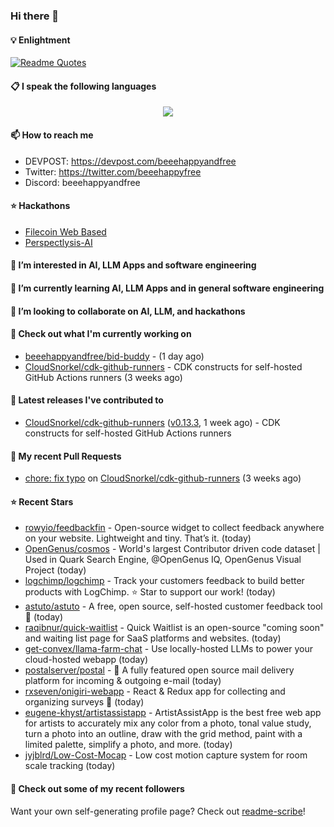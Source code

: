 ### Hi there 👋

#### 💡 Enlightment
[![Readme Quotes](https://quotes-github-readme.vercel.app/api?type=horizontal&theme=nord)](https://github.com/piyushsuthar/github-readme-quotes)

#### 📋 I speak the following languages

<p align="center">
  <a href="https://skillicons.dev">
    <img src="https://skillicons.dev/icons?i=git,kubernetes,docker,c,vim,terraform,python,typescript,java" />
  </a>
</p>


#### 📫 How to reach me
- DEVPOST: https://devpost.com/beeehappyandfree
- Twitter: https://twitter.com/beeehappyfree
- Discord: beeehappyandfree

#### ⭐️ Hackathons
- [Filecoin Web Based](https://devpost.com/software/youtube-dl-dweb)
- [Perspectlysis-AI](https://perspectlysis-ai.vercel.app)

#### 👀 I’m interested in AI, LLM Apps and software engineering

#### 🌱 I’m currently learning AI, LLM Apps and in general software engineering

#### 💞️ I’m looking to collaborate on AI, LLM, and hackathons

#### 👷 Check out what I'm currently working on

- [beeehappyandfree/bid-buddy](https://github.com/beeehappyandfree/bid-buddy) -  (1 day ago)
- [CloudSnorkel/cdk-github-runners](https://github.com/CloudSnorkel/cdk-github-runners) - CDK constructs for self-hosted GitHub Actions runners (3 weeks ago)

#### 🔭 Latest releases I've contributed to

- [CloudSnorkel/cdk-github-runners](https://github.com/CloudSnorkel/cdk-github-runners) ([v0.13.3](https://github.com/CloudSnorkel/cdk-github-runners/releases/tag/v0.13.3), 1 week ago) - CDK constructs for self-hosted GitHub Actions runners

#### 🔨 My recent Pull Requests

- [chore: fix typo](https://github.com/CloudSnorkel/cdk-github-runners/pull/542) on [CloudSnorkel/cdk-github-runners](https://github.com/CloudSnorkel/cdk-github-runners) (3 weeks ago)

#### ⭐ Recent Stars

- [rowyio/feedbackfin](https://github.com/rowyio/feedbackfin) - Open-source widget to collect feedback anywhere on your website. Lightweight and tiny. That’s it. (today)
- [OpenGenus/cosmos](https://github.com/OpenGenus/cosmos) - World&#39;s largest Contributor driven code dataset | Used in Quark Search Engine, @OpenGenus IQ, OpenGenus Visual Project (today)
- [logchimp/logchimp](https://github.com/logchimp/logchimp) - Track your customers feedback to build better products with LogChimp. ⭐️ Star to support our work! (today)
- [astuto/astuto](https://github.com/astuto/astuto) - A free, open source, self-hosted customer feedback tool 🦊 (today)
- [raqibnur/quick-waitlist](https://github.com/raqibnur/quick-waitlist) - Quick Waitlist is an open-source &#34;coming soon&#34; and waiting list page for SaaS platforms and websites.  (today)
- [get-convex/llama-farm-chat](https://github.com/get-convex/llama-farm-chat) - Use locally-hosted LLMs to power your cloud-hosted webapp (today)
- [postalserver/postal](https://github.com/postalserver/postal) - 📮 A fully featured open source mail delivery platform for incoming &amp; outgoing e-mail (today)
- [rxseven/onigiri-webapp](https://github.com/rxseven/onigiri-webapp) - React &amp; Redux app for collecting and organizing surveys :rice_ball: (today)
- [eugene-khyst/artistassistapp](https://github.com/eugene-khyst/artistassistapp) - ArtistAssistApp is the best free web app for artists to accurately mix any color from a photo, tonal value study, turn a photo into an outline, draw with the grid method, paint with a limited palette, simplify a photo, and more. (today)
- [jyjblrd/Low-Cost-Mocap](https://github.com/jyjblrd/Low-Cost-Mocap) - Low cost motion capture system for room scale tracking (today)

#### 👯 Check out some of my recent followers


Want your own self-generating profile page? Check out [readme-scribe](https://github.com/muesli/readme-scribe)!
